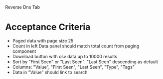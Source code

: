 Reverse Dns Tab

Acceptance Criteria
===================

* Paged data with page size 25
* Count in left Data panel should match total count from paging component
* Download button with csv data up to 10000 results
* Sort by "First Seen" or "Last Seen". "Last Seen" descending as default
* Columns: "Value", "First Seen", "Last Seen", "Type", "Tags"
* Data in "Value" should link to search